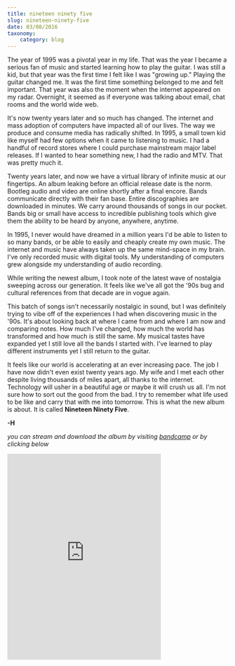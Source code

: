 ```yaml
---
title: nineteen ninety five
slug: nineteen-ninety-five
date: 03/08/2016
taxonomy:
    category: blog
---
```


The year of 1995 was a pivotal year in my life. That was the year I became a serious fan of music and started learning how to play the guitar. I was still a kid, but that year was the first time I felt like I was "growing up." Playing the guitar changed me. It was the first time something belonged to me and felt important. That year was also the moment when the internet appeared on my radar. Overnight, it seemed as if everyone was talking about email, chat rooms and the world wide web.

It's now twenty years later and so much has changed. The internet and mass adoption of computers have impacted all of our lives. The way we produce and consume media has radically shifted. In 1995, a small town kid like myself had few options when it came to listening to music. I had a handful of record stores where I could purchase mainstream major label releases. If I wanted to hear something new, I had the radio and MTV. That was pretty much it.

Twenty years later, and now we have a virtual library of infinite music at our fingertips. An album leaking before an official release date is the norm. Bootleg audio and video are online shortly after a final encore. Bands communicate directly with their fan base. Entire discographies are downloaded in minutes. We carry around thousands of songs in our pocket. Bands big or small have access to incredible publishing tools which give them the ability to be heard by anyone, anywhere, anytime.

In 1995, I never would have dreamed in a million years I'd be able to listen to so many bands, or be able to easily and cheaply create my own music. The internet and music have always taken up the same mind-space in my brain. I've only recorded music with digital tools. My understanding of computers grew alongside my understanding of audio recording.

While writing the newest album, I took note of the latest wave of nostalgia sweeping across our generation. It feels like we've all got the '90s bug and cultural references from that decade are in vogue again.

This batch of songs isn't necessarily nostalgic in sound, but I was definitely trying to vibe off of the experiences I had when discovering music in the '90s. It's about looking back at where I came from and where I am now and comparing notes. How much I've changed, how much the world has transformed and how much is still the same. My musical tastes have expanded yet I still love all the bands I started with. I've learned to play different instruments yet I still return to the guitar.

It feels like our world is accelerating at an ever increasing pace. The job I have now didn't even exist twenty years ago. My wife and I met each other despite living thousands of miles apart, all thanks to the internet. Technology will usher in a beautiful age or maybe it will crush us all. I'm not sure how to sort out the good from the bad. I try to remember what life used to be like and carry that with me into tomorrow. This is what the new album is about. It is called __Nineteen Ninety Five__.

**-H**

_you can stream and download the album by visiting [bandcamp](https://gravityfreesummer.bandcamp.com/album/nineteen-ninety-five) or by clicking below_

<iframe style="border: 0; width: 350px; height: 470px;" src="https://bandcamp.com/EmbeddedPlayer/album=800576506/size=large/bgcol=ffffff/linkcol=0687f5/tracklist=false/transparent=true/" seamless><a href="http://gravityfreesummer.bandcamp.com/album/nineteen-ninety-five">Nineteen Ninety Five by Gravity Free Summer</a></iframe>
